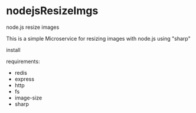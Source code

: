 # nodejsResizeImgs
node.js resize images

This is a simple Microservice for resizing images with node.js using "sharp"

install

requirements:
- redis
- express
- http
- fs
- image-size
- sharp
